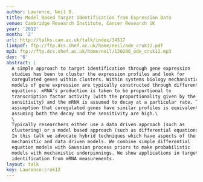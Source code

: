 ```yaml
---
author: Lawrence, Neil D.
title: Model Based Target Identification from Expression Data
venue: Cambridge Research Institute, Cancer Research UK
year: '2012'
month: '2'
url: http://talks.cam.ac.uk/talk/index/34517
linkpdf: ftp://ftp.dcs.shef.ac.uk/home/neil/ode_cruk12.pdf
mp3: ftp://ftp.dcs.shef.ac.uk/home/neil/120206_ode_cruk12.mp3
day: '6'
abstract: |
  A simple approach to target identification through gene expression
  studies has been to cluster the expression profiles and look for
  coregulated genes within clusters. Within systems biology mechanistic
  models of gene expression are typically constructed through differential
  equations. mRNA’s production is taken to be proportional to
  transcription factor activity (with the proportionality given by the
  sensitivity) and the mRNA is assumed to decay at a particular rate. The
  assumption that coregulated genes have similar profiles is equivalent to
  assuming both the decay and the sensitivity are high.\
  \
  Typically researchers either use a data driven approach (such as
  clustering) or a model based approach (such as differential equations).
  In this talk we advocate hybrid techniques which have aspects of the
  mechanistic and data driven models. We combine simple differential
  equation models with Gaussian process priors to make probabilistic
  models with mechanistic underpinnings. We show applications in target
  identification from mRNA measurements.
layout: talk
key: Lawrence:cruk12
---
```


